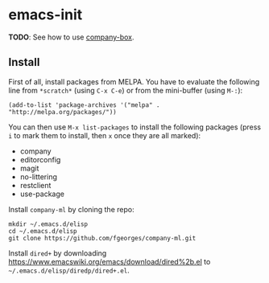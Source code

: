 # emacs-init

**TODO**: See how to use [company-box](https://github.com/sebastiencs/company-box).

## Install

First of all, install packages from MELPA.  You have to evaluate the following
line from `*scratch*` (using `C-x C-e`) or from the mini-buffer (using `M-:`):

    (add-to-list 'package-archives '("melpa" . "http://melpa.org/packages/"))

You can then use `M-x list-packages` to install the following packages (press
`i` to mark them to install, then `x` once they are all marked):

- company
- editorconfig
- magit
- no-littering
- restclient
- use-package

Install `company-ml` by cloning the repo:

    mkdir ~/.emacs.d/elisp
    cd ~/.emacs.d/elisp
    git clone https://github.com/fgeorges/company-ml.git

Install `dired+` by downloading https://www.emacswiki.org/emacs/download/dired%2b.el
to `~/.emacs.d/elisp/diredp/dired+.el`.
